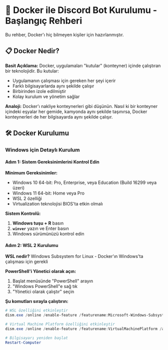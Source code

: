 # 🐳 Docker ile Discord Bot Kurulumu - Başlangıç Rehberi

Bu rehber, Docker'ı hiç bilmeyen kişiler için hazırlanmıştır.

## 📋 Docker Nedir?

**Basit Açıklama:**
Docker, uygulamaları "kutular" (konteyner) içinde çalıştıran bir teknolojidir. Bu kutular:
- Uygulamanın çalışması için gereken her şeyi içerir
- Farklı bilgisayarlarda aynı şekilde çalışır
- Birbirinden izole edilmiştir
- Kolay kurulum ve yönetim sağlar

**Analoji:**
Docker'ı nakliye konteynerleri gibi düşünün. Nasıl ki bir konteyner içindeki eşyalar her gemide, kamyonda aynı şekilde taşınırsa, Docker konteynerleri de her bilgisayarda aynı şekilde çalışır.

## 🛠️ Docker Kurulumu

### Windows için Detaylı Kurulum

#### Adım 1: Sistem Gereksinimlerini Kontrol Edin
**Minimum Gereksinimler:**
- Windows 10 64-bit: Pro, Enterprise, veya Education (Build 16299 veya üzeri)
- Windows 11 64-bit: Home veya Pro
- WSL 2 özelliği
- Virtualization teknolojisi BIOS'ta etkin olmalı

**Sistem Kontrolü:**
1. **Windows tuşu + R** basın
2. **`winver`** yazın ve Enter basın
3. Windows sürümünüzü kontrol edin

#### Adım 2: WSL 2 Kurulumu
**WSL nedir?** Windows Subsystem for Linux - Docker'ın Windows'ta çalışması için gerekli

**PowerShell'i Yönetici olarak açın:**
1. Başlat menüsünde "PowerShell" arayın
2. "Windows PowerShell"e sağ tık
3. "Yönetici olarak çalıştır" seçin

**Şu komutları sırayla çalıştırın:**
```powershell
# WSL özelliğini etkinleştir
dism.exe /online /enable-feature /featurename:Microsoft-Windows-Subsystem-Linux /all /norestart

# Virtual Machine Platform özelliğini etkinleştir
dism.exe /online /enable-feature /featurename:VirtualMachinePlatform /all /norestart

# Bilgisayarı yeniden başlat
Restart-Computer
